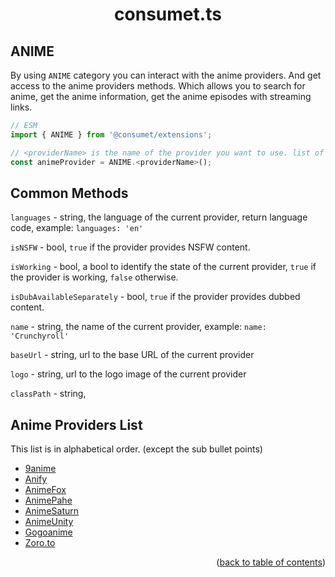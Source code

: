 <h1 align="center">consumet.ts</h1>

<h2>ANIME</h2>

By using `ANIME` category you can interact with the anime providers. And get access to the anime providers methods. Which allows you to search for anime, get the anime information, get the anime episodes with streaming links.

```ts
// ESM
import { ANIME } from '@consumet/extensions';

// <providerName> is the name of the provider you want to use. list of the proivders is below.
const animeProvider = ANIME.<providerName>();
```

## Common Methods

``languages`` - string, the language of the current provider, return language code, example: ``languages: 'en'``

``isNSFW`` - bool, ``true`` if the provider provides NSFW content.

``isWorking`` - bool, a bool to identify the state of the current provider, ``true`` if the provider is working, ``false`` otherwise.

``isDubAvailableSeparately`` - bool, ``true`` if the provider provides dubbed content.

``name`` - string, the name of the current provider, example: ``name: 'Crunchyroll'``

``baseUrl`` - string, url to the base URL of the current provider

``logo`` - string, url to the logo image of the current provider

``classPath`` - string,


## Anime Providers List
This list is in alphabetical order. (except the sub bullet points)

- [9anime](../providers/9anime.md)
- [Anify](../providers/anify.md)
- [AnimeFox](../providers/animefox.md)
- [AnimePahe](../providers/animepahe.md)
- [AnimeSaturn](../providers/animesaturn.md)
- [AnimeUnity](../providers/animeunity.md)
- [Gogoanime](../providers/gogoanime.md)
- [Zoro.to](../providers/zoro.md)

<p align="end">(<a href="https://github.com/consumet/extensions/blob/master/docs">back to table of contents</a>)</p>

